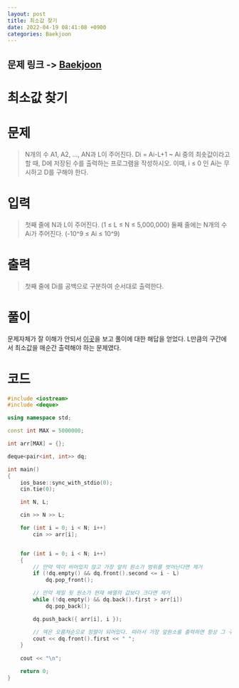 ```yaml
---
layout: post
title: 최소값 찾기
date: 2022-04-19 08:41:08 +0900
categories: Baekjoon
---
```


## 문제 링크 -> [Baekjoon](https://www.acmicpc.net/problem/11003)
# 최소값 찾기

# 문제
> N개의 수 A1, A2, ..., AN과 L이 주어진다.
Di = Ai-L+1 ~ Ai 중의 최솟값이라고 할 때, D에 저장된 수를 출력하는 프로그램을 작성하시오. 이때, i ≤ 0 인 Ai는 무시하고 D를 구해야 한다.

# 입력
> 첫째 줄에 N과 L이 주어진다. (1 ≤ L ≤ N ≤ 5,000,000)
둘째 줄에는 N개의 수 Ai가 주어진다. (-10^9 ≤ Ai ≤ 10^9)

# 출력
> 첫째 줄에 Di를 공백으로 구분하여 순서대로 출력한다.

# 풀이
문제자체가 잘 이해가 안되서 [이곳](https://jaimemin.tistory.com/746)을 보고 풀이에 대한 해답을 얻었다. L만큼의 구간에서 최소값을 매순간 출력해야 하는 문제였다.

# 코드
```c++
#include <iostream>
#include <deque>

using namespace std;

const int MAX = 5000000;

int arr[MAX] = {};

deque<pair<int, int>> dq;

int main()
{
	ios_base::sync_with_stdio(0);
	cin.tie(0);

	int N, L;

	cin >> N >> L;

	for (int i = 0; i < N; i++)
		cin >> arr[i];


	for (int i = 0; i < N; i++)
	{
        // 만약 덱이 비어있지 않고 가장 앞의 원소가 범위를 벗어난다면 제거
		if (!dq.empty() && dq.front().second <= i - L)
			dq.pop_front();

        // 만약 제일 뒷 원소가 현재 배열의 값보다 크다면 제거
		while (!dq.empty() && dq.back().first > arr[i])
			dq.pop_back();

		dq.push_back({ arr[i], i });

        // 덱은 오름차순으로 정렬이 되어있다. 따라서 가장 앞원소를 출력하면 항상 그 구간에서 최소값을 가져올 수 있다.
		cout << dq.front().first << " ";
	}
	
	cout << "\n";

	return 0;
}
```